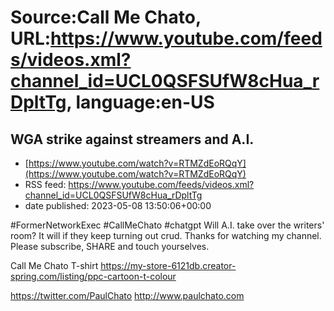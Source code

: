 # Source:Call Me Chato, URL:https://www.youtube.com/feeds/videos.xml?channel_id=UCL0QSFSUfW8cHua_rDpltTg, language:en-US

## WGA strike against streamers and A.I.
 - [https://www.youtube.com/watch?v=RTMZdEoRQqY](https://www.youtube.com/watch?v=RTMZdEoRQqY)
 - RSS feed: https://www.youtube.com/feeds/videos.xml?channel_id=UCL0QSFSUfW8cHua_rDpltTg
 - date published: 2023-05-08 13:50:06+00:00

#FormerNetworkExec #CallMeChato #chatgpt 
Will A.I. take over the writers' room? It will if they keep turning out crud.
Thanks for watching my channel. Please subscribe, SHARE and touch yourselves.

Call Me Chato T-shirt
https://my-store-6121db.creator-spring.com/listing/ppc-cartoon-t-colour

https://twitter.com/PaulChato
http://www.paulchato.com

